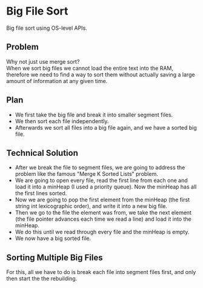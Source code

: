 # Big File Sort
Big file sort using OS-level APIs.

## Problem
Why not just use merge sort?   
When we sort big files we cannot load the entire text into the RAM, therefore we need to find a way to sort them without actually saving a large amount of information at any given time.   

## Plan
* We first take the big file and break it into smaller segment files.
* We then sort each file independently.
* Afterwards we sort all files into a big file again, and we have a sorted big file.

## Technical Solution
* After we break the file to segment files, we are going to address the problem like the famous "Merge K Sorted Lists" problem.  
* We are going to open every file, read the first line from each one and load it into a minHeap (I used a priority queue). Now the minHeap has all the first lines sorted.   
* Now we are going to pop the first element from the minHeap (the first string int lexicographic order), and write it into a new big file.
* Then we go to the file the element was from, we take the next element (the file pointer advances each time we read a line) and load it into the minHeap.
* We do this until we read through every file and the minHeap is empty.
* We now have a big sorted file.

## Sorting Multiple Big Files
For this, all we have to do is break each file into segment files first, and only then start the the rebuilding.

